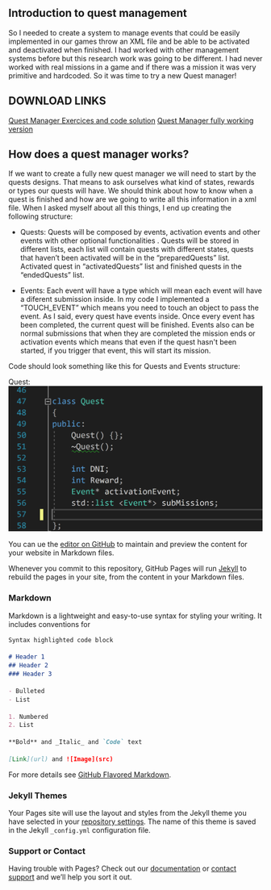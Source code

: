 ## Introduction to quest management
So I needed to create a system to manage events that could be easily implemented in our games throw an XML file and be able to be activated and deactivated when finished. I had worked with other management systems before but this research work was going to be different. I had never worked with real missions in a game and if there was a mission it was very primitive and hardcoded. So it was time to try a new Quest manager!

## DOWNLOAD LINKS

[Quest Manager Exercices and code solution]()
[Quest Manager fully working version]()

## How does a quest manager works?
If we want to create a fully new quest manager we will need to start by the quests designs. That means to ask ourselves what kind of states, rewards or types our quests will have. We should think about how to know when a quest is finished and how are we going to write all this information in a xml file. When I asked myself about all this things, I end up creating the following structure:

 - Quests: Quests will be composed by events, activation events and other events with other optional functionalities . Quests will be    stored in different lists, each list will contain quests with different states, quests that haven’t been activated will be in the “preparedQuests” list. Activated quest in “activatedQuests” list and finished quests in the “endedQuests” list.

 - Events: Each event will have a type which will mean each event will have a diferent submission inside. In my code I implemented a “TOUCH_EVENT” which means you need to touch an object to pass the event. As I said, every quest have events inside. Once every event has been completed, the current quest will be finished. Events also can be normal submissions that when they are completed the mission ends or activation events which means that even if the quest hasn't been started, if you trigger that event, this will start its mission.

Code should look something like this for Quests and Events structure:

Quest:
![Quest Class](https://github.com/Jaumeavinyo/Quest-Manager/blob/master/ScreenShots/Quest.png)






















You can ue the [editor on GitHub](https://github.com/Jaumeavinyo/Quest-Manager/edit/master/README.md) to maintain and preview the content for your website in Markdown files.

Whenever you commit to this repository, GitHub Pages will run [Jekyll](https://jekyllrb.com/) to rebuild the pages in your site, from the content in your Markdown files.

### Markdown

Markdown is a lightweight and easy-to-use syntax for styling your writing. It includes conventions for

```markdown
Syntax highlighted code block

# Header 1
## Header 2
### Header 3

- Bulleted
- List

1. Numbered
2. List

**Bold** and _Italic_ and `Code` text

[Link](url) and ![Image](src)
```

For more details see [GitHub Flavored Markdown](https://guides.github.com/features/mastering-markdown/).

### Jekyll Themes

Your Pages site will use the layout and styles from the Jekyll theme you have selected in your [repository settings](https://github.com/Jaumeavinyo/Quest-Manager/settings). The name of this theme is saved in the Jekyll `_config.yml` configuration file.

### Support or Contact

Having trouble with Pages? Check out our [documentation](https://help.github.com/categories/github-pages-basics/) or [contact support](https://github.com/contact) and we’ll help you sort it out.
